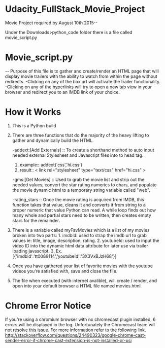 # Udacity_FullStack_Movie_Project

Movie Project required by August 10th 2015--

Under the Downloads>python_code folder there is a file called movie_script.py

# Movie_script.py
-- Purpose of this file is to gather and create/render an HTML page that will display movie trailers with the ability to watch from within the page without redirects. 
 -Clicking on any of the box art will activate the trailer functionality.
 -Clicking on any of the hyperlinks will try to open a new tab view in your browser and redirect you to an IMDB link of your choice.
 
# How it Works
 1. This is a Python build
 2. There are three functions that do the majority of the heavy lifting to gather and dynamically build the HTML.
    
    -addext:[Add Externals] :: To create a shorthand method to auto input needed external Stylesheet and Javascript files into to head tag.
      1. example:: addext('css','hi.css')
      2. result:: < link rel="stylesheet" type="text/css" href="hi.css" >
    
    -gms:[Get Movies] :: Used to grab the movie list and strip out the needed values, convert the star rating numerics to chars, and populate the movie dynamic html to a temporary string variable called "web".

    -rating_stars :: Once the movie rating is acquired from IMDB, this function takes that value, cleans it and converts it from string to a proper numeric that value Python can read. A while loop finds out how many whole and partial stars need to be written, then creates empty stars for the remainder.
  3. There is a variable called myFavMovies which is a list of my movies broken into two parts:
	1. imdbId: used to strap the imdb url to grab values ie: title, image, description, rating.
	2. youtubeId: used to input the video ID into the dynamic html data attribute for later use via trailer loading javascript.
	3. Ex. [{'imdbId':'tt0089114','youtubeId':'3X3VxBJzH68'}]
 4. Once you have gathered your list of favorite movies with the youtube videos you're satisfied with, save and close the file.
 5. The file when executed (with internet avalible), will create / render, and open into your default browser a HTML file named movies.html.

# Chrome Error Notice
 If you're using a chromium browser with no chromecast plugin installed, 6 errors will be displayed in the log. Unfortunately the Chromecast team will not resolve this issue. For more information refer to the following link. http://stackoverflow.com/questions/24490323/google-chrome-cast-sender-error-if-chrome-cast-extension-is-not-installed-or-usi 
